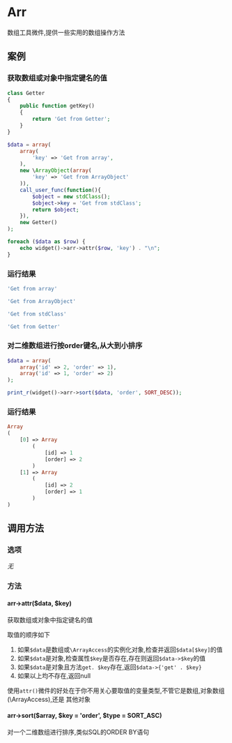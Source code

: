 Arr
===

数组工具微件,提供一些实用的数组操作方法

案例
----

### 获取数组或对象中指定键名的值
```php
class Getter
{
    public function getKey()
    {
        return 'Get from Getter';
    }
}

$data = array(
    array(
        'key' => 'Get from array',
    ),
    new \ArrayObject(array(
        'key' => 'Get from ArrayObject'
    )),
    call_user_func(function(){
        $object = new stdClass();
        $object->key = 'Get from stdClass';
        return $object;
    }),
    new Getter()
);

foreach ($data as $row) {
    echo widget()->arr->attr($row, 'key') . "\n";
}
```
### 运行结果
```php
'Get from array'

'Get from ArrayObject'

'Get from stdClass'

'Get from Getter'
```

### 对二维数组进行按order键名,从大到小排序
```php
$data = array(
    array('id' => 2, 'order' => 1),
    array('id' => 1, 'order' => 2)
);

print_r(widget()->arr->sort($data, 'order', SORT_DESC));
```

### 运行结果
```php
Array
(
    [0] => Array
        (
            [id] => 1
            [order] => 2
        )
    [1] => Array
        (
            [id] => 2
            [order] => 1
        )
)
```

调用方法
--------

### 选项

*无*

### 方法

#### arr->attr($data, $key)
获取数组或对象中指定键名的值

取值的顺序如下

1. 如果`$data`是数组或`\ArrayAccess`的实例化对象,检查并返回`$data[$key]`的值
2. 如果`$data`是对象,检查属性`$key`是否存在,存在则返回`$data->$key`的值
3. 如果`$data`是对象且方法`get. $key`存在,返回`$data->{'get' . $key}`
4. 如果以上均不存在,返回null

使用`attr()`微件的好处在于你不用关心要取值的变量类型,不管它是数组,对象数组(\ArrayAccess),还是
其他对象

#### arr->sort($array, $key = 'order', $type = SORT_ASC)
对一个二维数组进行排序,类似SQL的ORDER BY语句
